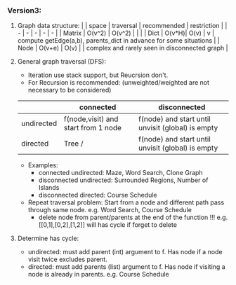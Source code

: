 ### Version3:
1. Graph data structure:
    |        | space  | traversal | recommended | restriction |
    | -      |   -    |  -        | - | - |
    | Matrix | O(v^2) | O(v^2)    |   |   |
    | Dict   | O(v\*H)| O(v)      | v | compute getEdge(a,b), parents_dict in advance for some situations |
    | Node   | O(v+e) | O(v)      |   | complex and rarely seen in disconnected graph |


2. General graph traversal (DFS):
    + Iteration use stack support, but Reucrsion don't.
    + For Recursion is recommended: (unweighted/weighted are not necessary to be considered)

    | | connected | disconnected |
    | - | - | - |
    | undirected | f(node,visit) and start from 1 node | f(node) and start until unvisit (global) is empty |
    | directed   | Tree /  | f(node) and start until unvisit (global) is empty |
    
    + Examples:
        + connected undirected: Maze, Word Search, Clone Graph
        + disconnected undirected: Surrounded Regions, Number of Islands
        + disconnected directed: Course Schedule
    + Repeat traversal problem: Start from a node and different path pass through same node. e.g. Word Search, Course Schedule
        + delete node from parent/parents at the end of the function !!! e.g. [[0,1],[0,2],[1,2]] will has cycle if forget to delete 


3. Determine has cycle:
    + undirected: must add parent (int) argument to f. Has node if a node visit twice excludes parent.
    + directed: must add parents (list) argument to f. Has node if visiting a node is already in parents. e.g. Course Schedule
